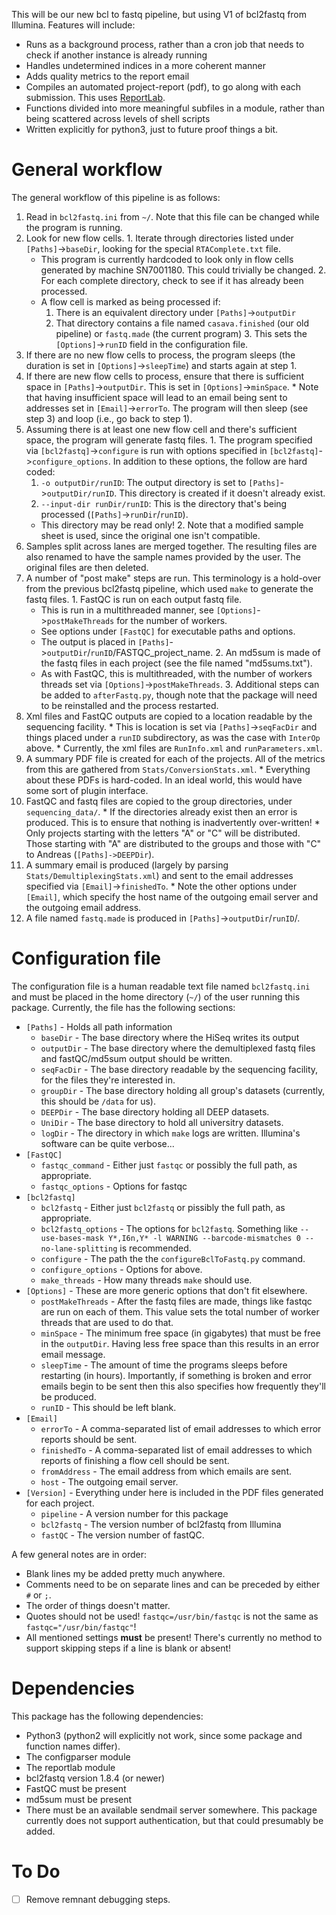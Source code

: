 This will be our new bcl to fastq pipeline, but using V1 of bcl2fastq from Illumina. Features will include:

  * Runs as a background process, rather than a cron job that needs to check if another instance is already running
  * Handles undetermined indices in a more coherent manner
  * Adds quality metrics to the report email
  * Compiles an automated project-report (pdf), to go along with each submission. This uses [ReportLab](https://pypi.python.org/pypi/reportlab).
  * Functions divided into more meaningful subfiles in a module, rather than being scattered across levels of shell scripts
  * Written explicitly for python3, just to future proof things a bit.

General workflow
================
The general workflow of this pipeline is as follows:
  1. Read in `bcl2fastq.ini` from `~/`. Note that this file can be changed while the program is running.
  2. Look for new flow cells.
    1. Iterate through directories listed under `[Paths]`->`baseDir`, looking for the special `RTAComplete.txt` file.
      * This program is currently hardcoded to look only in flow cells generated by machine SN7001180. This could trivially be changed.
    2. For each complete directory, check to see if it has already been processed.
      * A flow cell is marked as being processed if:
        1. There is an equivalent directory under `[Paths]`->`outputDir`
        2. That directory contains a file named `casava.finished` (our old pipeline) or `fastq.made` (the current program)
    3. This sets the `[Options]`->`runID` field in the configuration file.
  3. If there are no new flow cells to process, the program sleeps (the duration is set in `[Options]`->`sleepTime`)  and starts again at step 1.
  4. If there are new flow cells to process, ensure that there is sufficient space in `[Paths]`->`outputDir`. This is set in `[Options]`->`minSpace`.
    * Note that having insufficient space will lead to an email being sent to addresses set in `[Email]`->`errorTo`. The program will then sleep (see step 3) and loop (i.e., go back to step 1).
  5. Assuming there is at least one new flow cell and there's sufficient space, the program will generate fastq files.
    1. The program specified via `[bcl2fastq]`->`configure` is run with options specified in `[bcl2fastq]`->`configure_options`. In addition to these options, the follow are hard coded:
      1. `-o outputDir/runID`: The output directory is set to `[Paths]`->`outputDir/runID`. This directory is created if it doesn't already exist.
      2. `--input-dir runDir/runID`: This is the directory that's being processed (`[Paths]`->`runDir`/`runID`).
        * This directory may be read only!
    2. Note that a modified sample sheet is used, since the original one isn't compatible.
  6. Samples split across lanes are merged together. The resulting files are also renamed to have the sample names provided by the user. The original files are then deleted.
  7. A number of "post make" steps are run. This terminology is a hold-over from the previous bcl2fastq pipeline, which used `make` to generate the fastq files.
    1. FastQC is run on each output fastq file.
      * This is run in a multithreaded manner, see `[Options]`->`postMakeThreads` for the number of workers.
      * See options under `[FastQC]` for executable paths and options.
      * The output is placed in `[Paths]`->`outputDir`/`runID`/FASTQC_project_name.
    2. An md5sum is made of the fastq files in each project (see the file named "md5sums.txt").
      * As with FastQC, this is multithreaded, with the number of workers threads set via `[Options]`->`postMakeThreads`.
    3. Additional steps can be added to `afterFastq.py`, though note that the package will need to be reinstalled and the process restarted.
  8. Xml files and FastQC outputs are copied to a location readable by the sequencing facility.
    * This is location is set via `[Paths]`->`seqFacDir` and things placed under a `runID` subdirectory, as was the case with `InterOp` above.
    * Currently, the xml files are `RunInfo.xml` and `runParameters.xml`.
  9. A summary PDF file is created for each of the projects. All of the metrics from this are gathered from `Stats/ConversionStats.xml`.
    * Everything about these PDFs is hard-coded. In an ideal world, this would have some sort of plugin interface.
  10. FastQC and fastq files are copied to the group directories, under `sequencing_data/`.
    * If the directories already exist then an error is produced. This is to ensure that nothing is inadvertently over-written!
    * Only projects starting with the letters "A" or "C" will be distributed. Those starting with "A" are distributed to the groups and those with "C" to Andreas (`[Paths]->DEEPDir`).
  11. A summary email is produced (largely by parsing `Stats/DemultiplexingStats.xml`) and sent to the email addresses specified via `[Email]`->`finishedTo`.
    * Note the other options under `[Email]`, which specify the host name of the outgoing email server and the outgoing email address.
  12. A file named `fastq.made` is produced in `[Paths]`->`outputDir`/`runID`/.

Configuration file
==================
The configuration file is a human readable text file named `bcl2fastq.ini` and must be placed in the home directory (`~/`) of the user running this package. Currently, the file has the following sections:
  * `[Paths]` - Holds all path information
    * `baseDir` - The base directory where the HiSeq writes its output
    * `outputDir` - The base directory where the demultiplexed fastq files and fastQC/md5sum output should be written.
    * `seqFacDir` - The base directory readable by the sequencing facility, for the files they're interested in.
    * `groupDir` - The base directory holding all group's datasets (currently, this should be `/data` for us).
    * `DEEPDir` - The base directory holding all DEEP datasets.
    * `UniDir` - The base directory to hold all universitry datasets.
    * `logDir` - The directory in which `make` logs are written. Illumina's software can be quite verbose...
  * `[FastQC]`
    * `fastqc_command` - Either just `fastqc` or possibly the full path, as appropriate.
    * `fastqc_options` - Options for fastqc
  * `[bcl2fastq]`
    * `bcl2fastq` - Either just `bcl2fastq` or pissibly the full path, as appropriate.
    * `bcl2fastq_options` - The options for `bcl2fastq`. Something like `--use-bases-mask Y*,I6n,Y* -l WARNING --barcode-mismatches 0 --no-lane-splitting` is recommended.
    * `configure` - The path the the `configureBclToFastq.py` command.
    * `configure_options` - Options for above.
    * `make_threads` - How many threads `make` should use.
  * `[Options]` - These are more generic options that don't fit elsewhere.
    * `postMakeThreads` - After the fastq files are made, things like fastqc are run on each of them. This value sets the total number of worker threads that are used to do that.
    * `minSpace` - The minimum free space (in gigabytes) that must be free in the `outputDir`. Having less free space than this results in an error email message.
    * `sleepTime` - The amount of time the programs sleeps before restarting (in hours). Importantly, if something is broken and error emails begin to be sent then this also specifies how frequently they'll be produced.
    * `runID` - This should be left blank.
  * `[Email]`
    * `errorTo` - A comma-separated list of email addresses to which error reports should be sent.
    * `finishedTo` - A comma-separated list of email addresses to which reports of finishing a flow cell should be sent.
    * `fromAddress` - The email address from which emails are sent.
    * `host` - The outgoing email server.
  * `[Version]` - Everything under here is included in the PDF files generated for each project.
    * `pipeline` - A version number for this package
    * `bcl2fastq` - The version number of bcl2fastq from Illumina
    * `fastQC` - The version number of fastQC.

A few general notes are in order:
  * Blank lines my be added pretty much anywhere.
  * Comments need to be on separate lines and can be preceded by either `#` or `;`.
  * The order of things doesn't matter.
  * Quotes should not be used! `fastqc=/usr/bin/fastqc` is not the same as `fastqc="/usr/bin/fastqc"`!
  * All mentioned settings **must** be present! There's currently no method to support skipping steps if a line is blank or absent!

Dependencies
============
This package has the following dependencies:
  * Python3 (python2 will explicitly not work, since some package and function names differ).
  * The configparser module
  * The reportlab module
  * bcl2fastq version 1.8.4 (or newer)
  * FastQC must be present
  * md5sum must be present
  * There must be an available sendmail server somewhere. This package currently does not support authentication, but that could presumably be added.

To Do
=====
 - [ ] Remove remnant debugging steps.
